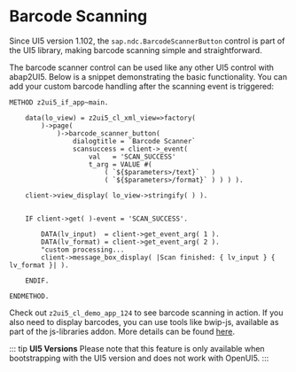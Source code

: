 # Barcode Scanning 

Since UI5 version 1.102, the `sap.ndc.BarcodeScannerButton` control is part of the UI5 library, making barcode scanning simple and straightforward.

The barcode scanner control can be used like any other UI5 control with abap2UI5. Below is a snippet demonstrating the basic functionality. You can add your custom barcode handling after the scanning event is triggered:

```abap
METHOD z2ui5_if_app~main.

    data(lo_view) = z2ui5_cl_xml_view=>factory(
        )->page(
            )->barcode_scanner_button(
                dialogtitle = `Barcode Scanner`
                scansuccess = client->_event( 
                    val   = 'SCAN_SUCCESS' 
                    t_arg = VALUE #( 
                        ( `${$parameters>/text}`   )
                        ( `${$parameters>/format}` ) ) ) ).

    client->view_display( lo_view->stringify( ) ).


    IF client->get( )-event = 'SCAN_SUCCESS'.

        DATA(lv_input)  = client->get_event_arg( 1 ).
        DATA(lv_format) = client->get_event_arg( 2 ).
        "custom processing...
        client->message_box_display( |Scan finished: { lv_input } { lv_format }| ).

    ENDIF.

ENDMETHOD.
```
Check out `z2ui5_cl_demo_app_124` to see barcode scanning in action. If you also need to display barcodes, you can use tools like bwip-js, available as part of the js-libraries addon. More details can be found [here](/addons/ext_js).

::: tip **UI5 Versions**
Please note that this feature is only available when bootstrapping with the UI5 version and does not work with OpenUI5.
:::